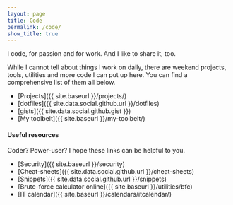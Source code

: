 ```yaml
---
layout: page
title: Code
permalink: /code/
show_title: true
---
```


I code, for passion and for work. And I like to share it, too.

While I cannot tell about things I work on daily, there are weekend projects, tools, utilities and more code I can put up here. You can find a comprehensive list of them all below.

- [Projects]({{ site.baseurl }}/projects/)
- [dotfiles]({{ site.data.social.github.url }}/dotfiles)
- [gists]({{ site.data.social.github.gist }})
- [My toolbelt]({{ site.baseurl }}/my-toolbelt/)

#### Useful resources

Coder? Power-user? I hope these links can be helpful to you.

- [Security]({{ site.baseurl }}/security)
- [Cheat-sheets]({{ site.data.social.github.url }}/cheat-sheets)
- [Snippets]({{ site.data.social.github.url }}/snippets)
- [Brute-force calculator online]({{ site.baseurl }}/utilities/bfc)
- [IT calendar]({{ site.baseurl }}/calendars/itcalendar/)
